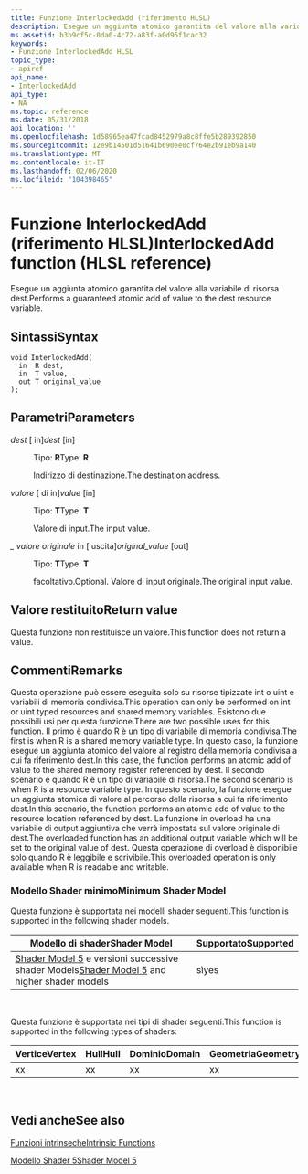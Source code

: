 ```yaml
---
title: Funzione InterlockedAdd (riferimento HLSL)
description: Esegue un aggiunta atomico garantita del valore alla variabile di risorsa dest.
ms.assetid: b3b9cf5c-0da0-4c72-a83f-a0d96f1cac32
keywords:
- Funzione InterlockedAdd HLSL
topic_type:
- apiref
api_name:
- InterlockedAdd
api_type:
- NA
ms.topic: reference
ms.date: 05/31/2018
api_location: ''
ms.openlocfilehash: 1d58965ea47fcad8452979a8c8ffe5b289392850
ms.sourcegitcommit: 12e9b14501d51641b690ee0cf764e2b91eb9a140
ms.translationtype: MT
ms.contentlocale: it-IT
ms.lasthandoff: 02/06/2020
ms.locfileid: "104398465"
---
```

# <a name="interlockedadd-function-hlsl-reference"></a><span data-ttu-id="bbc0d-104">Funzione InterlockedAdd (riferimento HLSL)</span><span class="sxs-lookup"><span data-stu-id="bbc0d-104">InterlockedAdd function (HLSL reference)</span></span>

<span data-ttu-id="bbc0d-105">Esegue un aggiunta atomico garantita del valore alla variabile di risorsa dest.</span><span class="sxs-lookup"><span data-stu-id="bbc0d-105">Performs a guaranteed atomic add of value to the dest resource variable.</span></span>

## <a name="syntax"></a><span data-ttu-id="bbc0d-106">Sintassi</span><span class="sxs-lookup"><span data-stu-id="bbc0d-106">Syntax</span></span>

``` syntax
void InterlockedAdd(
  in  R dest,
  in  T value,
  out T original_value
);
```

## <a name="parameters"></a><span data-ttu-id="bbc0d-107">Parametri</span><span class="sxs-lookup"><span data-stu-id="bbc0d-107">Parameters</span></span>

<dl> <dt>

<span data-ttu-id="bbc0d-108">*dest* \[ in\]</span><span class="sxs-lookup"><span data-stu-id="bbc0d-108">*dest* \[in\]</span></span>
</dt> <dd>

<span data-ttu-id="bbc0d-109">Tipo: **R**</span><span class="sxs-lookup"><span data-stu-id="bbc0d-109">Type: **R**</span></span>

<span data-ttu-id="bbc0d-110">Indirizzo di destinazione.</span><span class="sxs-lookup"><span data-stu-id="bbc0d-110">The destination address.</span></span>

</dd> <dt>

<span data-ttu-id="bbc0d-111">*valore* \[ di in\]</span><span class="sxs-lookup"><span data-stu-id="bbc0d-111">*value* \[in\]</span></span>
</dt> <dd>

<span data-ttu-id="bbc0d-112">Tipo: **T**</span><span class="sxs-lookup"><span data-stu-id="bbc0d-112">Type: **T**</span></span>

<span data-ttu-id="bbc0d-113">Valore di input.</span><span class="sxs-lookup"><span data-stu-id="bbc0d-113">The input value.</span></span>

</dd> <dt>

<span data-ttu-id="bbc0d-114">*\_ valore originale* in \[ uscita\]</span><span class="sxs-lookup"><span data-stu-id="bbc0d-114">*original\_value* \[out\]</span></span>
</dt> <dd>

<span data-ttu-id="bbc0d-115">Tipo: **T**</span><span class="sxs-lookup"><span data-stu-id="bbc0d-115">Type: **T**</span></span>

<span data-ttu-id="bbc0d-116">facoltativo.</span><span class="sxs-lookup"><span data-stu-id="bbc0d-116">Optional.</span></span> <span data-ttu-id="bbc0d-117">Valore di input originale.</span><span class="sxs-lookup"><span data-stu-id="bbc0d-117">The original input value.</span></span>

</dd> </dl>

## <a name="return-value"></a><span data-ttu-id="bbc0d-118">Valore restituito</span><span class="sxs-lookup"><span data-stu-id="bbc0d-118">Return value</span></span>

<span data-ttu-id="bbc0d-119">Questa funzione non restituisce un valore.</span><span class="sxs-lookup"><span data-stu-id="bbc0d-119">This function does not return a value.</span></span>

## <a name="remarks"></a><span data-ttu-id="bbc0d-120">Commenti</span><span class="sxs-lookup"><span data-stu-id="bbc0d-120">Remarks</span></span>

<span data-ttu-id="bbc0d-121">Questa operazione può essere eseguita solo su risorse tipizzate int o uint e variabili di memoria condivisa.</span><span class="sxs-lookup"><span data-stu-id="bbc0d-121">This operation can only be performed on int or uint typed resources and shared memory variables.</span></span> <span data-ttu-id="bbc0d-122">Esistono due possibili usi per questa funzione.</span><span class="sxs-lookup"><span data-stu-id="bbc0d-122">There are two possible uses for this function.</span></span> <span data-ttu-id="bbc0d-123">Il primo è quando R è un tipo di variabile di memoria condivisa.</span><span class="sxs-lookup"><span data-stu-id="bbc0d-123">The first is when R is a shared memory variable type.</span></span> <span data-ttu-id="bbc0d-124">In questo caso, la funzione esegue un aggiunta atomico del valore al registro della memoria condivisa a cui fa riferimento dest.</span><span class="sxs-lookup"><span data-stu-id="bbc0d-124">In this case, the function performs an atomic add of value to the shared memory register referenced by dest.</span></span> <span data-ttu-id="bbc0d-125">Il secondo scenario è quando R è un tipo di variabile di risorsa.</span><span class="sxs-lookup"><span data-stu-id="bbc0d-125">The second scenario is when R is a resource variable type.</span></span> <span data-ttu-id="bbc0d-126">In questo scenario, la funzione esegue un aggiunta atomica di valore al percorso della risorsa a cui fa riferimento dest.</span><span class="sxs-lookup"><span data-stu-id="bbc0d-126">In this scenario, the function performs an atomic add of value to the resource location referenced by dest.</span></span> <span data-ttu-id="bbc0d-127">La funzione in overload ha una variabile di output aggiuntiva che verrà impostata sul valore originale di dest.</span><span class="sxs-lookup"><span data-stu-id="bbc0d-127">The overloaded function has an additional output variable which will be set to the original value of dest.</span></span> <span data-ttu-id="bbc0d-128">Questa operazione di overload è disponibile solo quando R è leggibile e scrivibile.</span><span class="sxs-lookup"><span data-stu-id="bbc0d-128">This overloaded operation is only available when R is readable and writable.</span></span>

### <a name="minimum-shader-model"></a><span data-ttu-id="bbc0d-129">Modello Shader minimo</span><span class="sxs-lookup"><span data-stu-id="bbc0d-129">Minimum Shader Model</span></span>

<span data-ttu-id="bbc0d-130">Questa funzione è supportata nei modelli shader seguenti.</span><span class="sxs-lookup"><span data-stu-id="bbc0d-130">This function is supported in the following shader models.</span></span>



| <span data-ttu-id="bbc0d-131">Modello di shader</span><span class="sxs-lookup"><span data-stu-id="bbc0d-131">Shader Model</span></span>                                                                | <span data-ttu-id="bbc0d-132">Supportato</span><span class="sxs-lookup"><span data-stu-id="bbc0d-132">Supported</span></span> |
|-----------------------------------------------------------------------------|-----------|
| <span data-ttu-id="bbc0d-133">[Shader Model 5](d3d11-graphics-reference-sm5.md) e versioni successive shader Models</span><span class="sxs-lookup"><span data-stu-id="bbc0d-133">[Shader Model 5](d3d11-graphics-reference-sm5.md) and higher shader models</span></span> | <span data-ttu-id="bbc0d-134">sì</span><span class="sxs-lookup"><span data-stu-id="bbc0d-134">yes</span></span>       |



 

<span data-ttu-id="bbc0d-135">Questa funzione è supportata nei tipi di shader seguenti:</span><span class="sxs-lookup"><span data-stu-id="bbc0d-135">This function is supported in the following types of shaders:</span></span>



| <span data-ttu-id="bbc0d-136">Vertice</span><span class="sxs-lookup"><span data-stu-id="bbc0d-136">Vertex</span></span> | <span data-ttu-id="bbc0d-137">Hull</span><span class="sxs-lookup"><span data-stu-id="bbc0d-137">Hull</span></span> | <span data-ttu-id="bbc0d-138">Dominio</span><span class="sxs-lookup"><span data-stu-id="bbc0d-138">Domain</span></span> | <span data-ttu-id="bbc0d-139">Geometria</span><span class="sxs-lookup"><span data-stu-id="bbc0d-139">Geometry</span></span> | <span data-ttu-id="bbc0d-140">Pixel</span><span class="sxs-lookup"><span data-stu-id="bbc0d-140">Pixel</span></span> | <span data-ttu-id="bbc0d-141">Calcolo</span><span class="sxs-lookup"><span data-stu-id="bbc0d-141">Compute</span></span> |
|--------|------|--------|----------|-------|---------|
| <span data-ttu-id="bbc0d-142">x</span><span class="sxs-lookup"><span data-stu-id="bbc0d-142">x</span></span>      | <span data-ttu-id="bbc0d-143">x</span><span class="sxs-lookup"><span data-stu-id="bbc0d-143">x</span></span>    | <span data-ttu-id="bbc0d-144">x</span><span class="sxs-lookup"><span data-stu-id="bbc0d-144">x</span></span>      | <span data-ttu-id="bbc0d-145">x</span><span class="sxs-lookup"><span data-stu-id="bbc0d-145">x</span></span>        | <span data-ttu-id="bbc0d-146">x</span><span class="sxs-lookup"><span data-stu-id="bbc0d-146">x</span></span>     | <span data-ttu-id="bbc0d-147">x</span><span class="sxs-lookup"><span data-stu-id="bbc0d-147">x</span></span>       |



 

## <a name="see-also"></a><span data-ttu-id="bbc0d-148">Vedi anche</span><span class="sxs-lookup"><span data-stu-id="bbc0d-148">See also</span></span>

<dl> <dt>

[<span data-ttu-id="bbc0d-149">Funzioni intrinseche</span><span class="sxs-lookup"><span data-stu-id="bbc0d-149">Intrinsic Functions</span></span>](dx-graphics-hlsl-intrinsic-functions.md)
</dt> <dt>

[<span data-ttu-id="bbc0d-150">Modello Shader 5</span><span class="sxs-lookup"><span data-stu-id="bbc0d-150">Shader Model 5</span></span>](d3d11-graphics-reference-sm5.md)
</dt> </dl>

 

 




